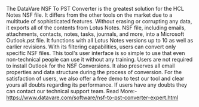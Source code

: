 The DataVare NSF To PST Converter is the greatest solution for the HCL Notes NSF file. It differs from the other tools on the market due to a multitude of sophisticated features. Without erasing or corrupting any data, it exports all of the contents from Lotus Notes. NSF file, including emails, attachments, contacts, notes, tasks, journals, and more, into a Microsoft Outlook.pst file. It functions with all Lotus Notes versions up to 10 as well as earlier revisions. With its filtering capabilities, users can convert only specific NSF files. This tool's user interface is so simple to use that even non-technical people can use it without any training. 
Users are not required to install Outlook for the NSF Conversions. It also preserves all email properties and data structure during the process of conversion. For the satisfaction of users, we also offer a free demo to test our tool and clear yours all doubts regarding its performance. If users have any doubts they can contact our technical support team. 
Read More:- https://www.datavare.com/software/nsf-to-pst-converter-expert.html
